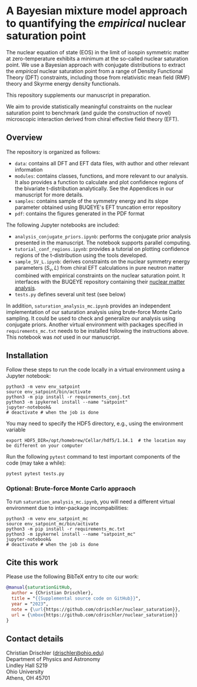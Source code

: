 # A Bayesian mixture model approach to quantifying the _empirical_ nuclear saturation point

The nuclear equation of state (EOS) in the limit of isospin symmetric matter at zero-temperature exhibits a minimum at the so-called nuclear saturation point. We use a Bayesian approach with conjugate distributions to extract the *empirical* nuclear saturation point from a range of Density Functional Theory (DFT) constraints, including those from relativistic mean field (RMF) theory and Skyrme energy density functionals. 

This repository supplements our manuscript in preparation.

We aim to provide statistically meaningful constraints on the nuclear saturation point to benchmark (and guide the construction of novel) microscopic interaction derived from chiral effective field theory (EFT). 


## Overview

The repository is organized as follows:
* `data`: contains all DFT and EFT data files, with author and other relevant information
* `modules`: contains classes, functions, and more relevant to our analysis. It also provides a function to calculate and plot confidence regions of the bivariate t-distribution analytically. See the Appendices in our manuscript for more details.
* `samples`: contains sample of the symmetry energy and its slope parameter obtained using BUQEYE's EFT truncation error repository
* `pdf`: contains the figures generated in the PDF format

The following Jupyter notebooks are included:
* `analysis_conjugate_priors.ipynb`: performs the conjugate prior analysis presented in the manuscript. The notebook supports parallel computing.
* `tutorial_conf_regions.ipynb`: provides a tutorial on plotting confidence regions of the t-distribution using the tools developed.
* `sample_SV_L.ipynb`: derives constraints on the nuclear symmetry energy parameters $(S_v,L)$ from chiral EFT calculations in pure neutron matter combined with empirical constraints on the nuclear saturation point. It interfaces with the BUQEYE repository containing their [nuclear matter analysis](https://github.com/buqeye/nuclear-matter-convergence).
* `tests.py` defines several unit test (see below)

In addition, `saturation_analysis_mc.ipynb` provides an independent implementation of our saturation analysis using brute-force Monte Carlo sampling. It could be used to check and generalize our analysis using conjugate priors. Another virtual environment with packages specified in `requirements_mc.txt` needs to be installed following the instructions above. This notebook was _not_ used in our manuscript.


## Installation

Follow these steps to run the code locally in a virtual environment using a Jupyter notebook:

```shell
python3 -m venv env_satpoint
source env_satpoint/bin/activate
python3 -m pip install -r requirements_conj.txt
python3 -m ipykernel install --name "satpoint"
jupyter-notebook&
# deactivate # when the job is done
```

You may need to specify the HDF5 directory, e.g., using the environment variable 
```shell
export HDF5_DIR=/opt/homebrew/Cellar/hdf5/1.14.1  # the location may be different on your computer
```

Run the following `pytest` command to test important components of the code (may take a while):

```shell
pytest pytest tests.py
```

### Optional: Brute-force Monte Carlo appraoch

To run `saturation_analysis_mc.ipynb`, you will need a different virtual environment due to inter-package incompabilities:

```shell
python3 -m venv env_satpoint_mc
source env_satpoint_mc/bin/activate
python3 -m pip install -r requirements_mc.txt
python3 -m ipykernel install --name "satpoint_mc"
jupyter-notebook&
# deactivate # when the job is done
```


## Cite this work

Please use the following BibTeX entry to cite our work:

```bibtex
@manual{saturationGitHub,
  author = {Christian Drischler},
  title = "{{Supplemental source code on GitHub}}",
  year = "2023",
  note = {\url{https://github.com/cdrischler/nuclear_saturation}},
  url = {\mbox{https://github.com/cdrischler/nuclear_saturation}}
}
```


## Contact details

Christian Drischler (drischler@ohio.edu)  
Department of Physics and Astronomy   
Lindley Hall S219  
Ohio University  
Athens, OH 45701  
